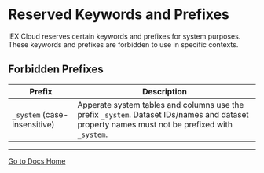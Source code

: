 # Reserved Keywords and Prefixes

IEX Cloud reserves certain keywords and prefixes for system purposes. These keywords and prefixes are forbidden to use in specific contexts.

## Forbidden Prefixes

| Prefix | Description |
| ------ | ----------- |
| `_system` (case-insensitive) | Apperate system tables and columns use the prefix `_system`. Dataset IDs/names and dataset property names must not be prefixed with `_system`. |

---
[Go to Docs Home](https://github.com/iexcloud/docs/blob/main/README.md)